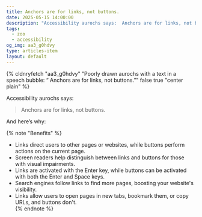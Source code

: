 ```yaml
---
title: Anchors are for links, not buttons.
date: 2025-05-15 14:00:00
description: "Accessibility aurochs says:  Anchors are for links, not buttons."
tags:
  - zoo
  - accessibility
og_img: aa3_g0hdvy
type: articles-item
layout: default
---
```

{% cldnryfetch "aa3_g0hdvy" "Poorly drawn aurochs with a text in a speech bubble: “ Anchors are for links, not buttons.”" false true "center plain" %}

Accessibility aurochs says:

> Anchors are for links, not buttons.

And here’s why:

{% note "Benefits" %}
- Links direct users to other pages or websites, while buttons perform actions on the current page.  
- Screen readers help distinguish between links and buttons for those with visual impairments.  
- Links are activated with the Enter key, while buttons can be activated with both the Enter and Space keys.  
- Search engines follow links to find more pages, boosting your website's visibility.  
- Links allow users to open pages in new tabs, bookmark them, or copy URLs, and buttons don't.  
{% endnote %}
